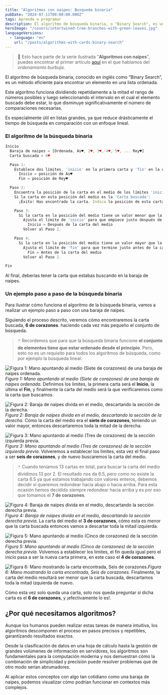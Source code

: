 ```yaml
---
title: "Algoritmos con naipes: Busqueda binaria"
pubDate: "2024-07-11T00:00:00.000Z"
tags: Aprende a programar
description: El algoritmo de búsqueda binaria, o "Binary Search", es un método eficiente para encontrar un elemento en una lista ordenada. Divide repetidamente el rango de búsqueda a la mitad, reduciendo significativamente el número de comparaciones necesarias.
heroImage: "/covers/intertwined-tree-branches-with-green-leaves.jpg"
languageVersions:
  - language: "en"
    url: "/posts/algorithms-with-cards-binary-search"
---
```

> 🤿 Esto hace parte de la serie ilustrada "**Algoritmos con naipes**", puedes encontrar el primer articulo [aquí](/posts/algorithms-with-cards-bubble-sort/) en el que hablamos del _ordenamiento burbuja_.


El algoritmo de búsqueda binaria, conocido en inglés como “Binary Search”, es un método eficiente para encontrar un elemento en una lista ordenada. 

Este algoritmo funciona dividiendo repetidamente a la mitad el rango de números posibles y luego seleccionando el intervalo en el cual el elemento buscado debe estar, lo que disminuye significativamente el número de comparaciones necesarias. 

Es especialmente útil en listas grandes, ya que reduce drásticamente el tiempo de búsqueda en comparación con un enfoque lineal.

### El algoritmo de la búsqueda binaria

```javascript
Inicio
  Baraja de naipes = [Ordenada, As♥, 2♥, 3♥, 4♥, 5♥, ... Rey♥]
  Carta buscada = 6♥

  Paso 1:
    Establece dos límites, 'inicio' en la primera carta y 'fin' en la última carta:
      Inicio = posición de As♥
      Fin = posición de Rey♥

  Paso 2:
    Encuentra la posición de la carta en el medio de los límites 'inicio' y 'fin'.
    Si la carta en esta posición del medio es la 'Carta buscada':
      ¡Éxito! Has encontrado la carta. Indica la posición de esta carta y procede al Fin.

    Paso 3:
      Si la carta en la posición del medio tiene un valor menor que la 'Carta buscada':
        Ajusta el límite de 'inicio' para que empiece justo después de la carta del medio:
          Inicio = Después de la carta del medio
        Volver al Paso 2.

    Paso 4:
      Si la carta en la posición del medio tiene un valor mayor que la 'Carta buscada':
        Ajusta el límite de 'fin' para que termine justo antes de la carta del medio:
          Fin = Antes de la carta del medio
        Volver al Paso 2.

Fin
```

Al final, deberías tener la carta que estabas buscando en la baraja de naipes.

### Un ejemplo paso a paso de la búsqueda binaria
Para ilustrar cómo funciona el algoritmo de la búsqueda binaria, vamos a realizar un ejemplo paso a paso con una baraja de naipes.

Siguiendo el proceso descrito, veremos cómo encontraremos la carta buscada, **6 de corazones**. haciendo cada vez más pequeño el conjunto de búsqueda.

> 🃏  Recordemos que para que la búsqueda binaria funcione **el conjunto de elementos tiene que estar ordenado desde el principio**. Pero, esto no es un requisito para todos los algoritmos de búsqueda, como por ejemplo la búsqueda lineal.

![Figura 1: Mano apuntando al medio (Siete de corazones) de una baraja de naipes ordenada.](/images/posts/es/algoritmos-con-naipes-busqueda-binaria/paso-1.jpg)_Figura 1: Mano apuntando al medio (Siete de corazones) de una baraja de naipes ordenada._
Definimos los limites, la primera carta será el **Inicio**, la última el **Fin**, y finalmente la carta del medio será la que verificaremos como la carta que buscamos.

![Figura 2: Baraja de naipes divida en el medio, descartando la sección de la derecha.](/images/posts/es/algoritmos-con-naipes-busqueda-binaria/paso-2.jpg)_Figura 2: Baraja de naipes divida en el medio, descartando la sección de la derecha._
Cómo la carta del medio era el **siete de corazones**, teniendo un valor mayor, entonces descartaremos toda la mitad de la derecha.

![Figura 3: Mano apuntando al medio (Tres de corazones) de la sección izquierda previa.](/images/posts/es/algoritmos-con-naipes-busqueda-binaria/paso-3.jpg)_Figura 3: Mano apuntando al medio (Tres de corazones) de la sección izquierda previa._
Volveremos a establecer los limites, esta vez el final paso a ser **seis de corazones**, y de nuevo buscaremos la carta del medio.

> 🃏  Cuando teníamos 13 cartas en total, para buscar la carta del medio dividimos 13 por 2. El resultado nos da 6.5, pero como no existe la carta 6.5 ya que estamos trabajando con valores enteros, debemos decidir si queremos redondear hacia abajo o hacia arriba. Para esta ocasión hemos decidido siempre redondear hacia arriba y es por eso que tomamos el  **7 de corazones**.

![Figura 4: Baraja de naipes divida en el medio, descartando la sección derecha previa.](/images/posts/es/algoritmos-con-naipes-busqueda-binaria/paso-4.jpg)_Figura 4: Baraja de naipes divida en el medio, descartando la sección derecha previa._
La carta del medio el **3 de corazones**, cómo esta es menor que la carta buscada entonces vamos a descartar toda la mitad izquierda.

![Figura 5: Mano apuntando al medio (Cinco de corazones) de la sección derecha previa.](/images/posts/es/algoritmos-con-naipes-busqueda-binaria/paso-5.jpg)_Figura 5: Mano apuntando al medio (Cinco de corazones) de la sección derecha previa._
Volvemos a establecer los limites, el fin queda igual pero el inicio pasa a ser la nueva carta primera, en este caso el  **4 de corazones**.

![Figura 6: Mano mostrando la carta encontrada, Seis de corazones.](/images/posts/es/algoritmos-con-naipes-busqueda-binaria/paso-6.jpg)_Figura 6: Mano mostrando la carta encontrada, Seis de corazones._
Finalmente, la carta del medio resultará ser menor que la carta buscada, descartamos toda la mitad izquierda de nuevo.

Cómo esta vez solo queda una carta, solo nos queda preguntar si dicha carta es el **6 de corazones**, y ¡efectivamente lo es!.

## ¿Por qué necesitamos algoritmos?
Aunque los humanos pueden realizar estas tareas de manera intuitiva, los algoritmos descomponen el proceso en pasos precisos y repetibles, garantizando resultados exactos.

Desde la clasificación de datos en una hoja de cálculo hasta la gestión de grandes volúmenes de información en servidores, los algoritmos son fundamentales para la computación moderna y nos demuestran cómo la combinación de simplicidad y precisión puede resolver problemas que de otro modo serían abrumadores.

Al aplicar estos conceptos con algo tan cotidiano como una baraja de naipes, podemos visualizar cómo podrían funcionar en contextos más complejos.
